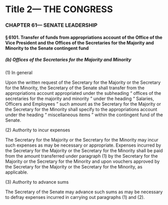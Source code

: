 
# Title 2— THE CONGRESS
### CHAPTER 61— SENATE LEADERSHIP
#### § 6101. Transfer of funds from appropriations account of the Office of the Vice President and the Offices of the Secretaries for the Majority and Minority to the Senate contingent fund
##### (b) Offices of the Secretaries for the Majority and Minority

(1) In general

Upon the written request of the Secretary for the Majority or the Secretary for the Minority, the Secretary of the Senate shall transfer from the appropriations account appropriated under the subheading “ offices of the secretaries for the majority and minority ” under the heading “ Salaries, Officers and Employees ” such amount as the Secretary for the Majority or the Secretary for the Minority shall specify to the appropriations account under the heading “ miscellaneous items ” within the contingent fund of the Senate.

(2) Authority to incur expenses

The Secretary for the Majority or the Secretary for the Minority may incur such expenses as may be necessary or appropriate. Expenses incurred by the Secretary for the Majority or the Secretary for the Minority shall be paid from the amount transferred under paragraph (1) by the Secretary for the Majority or the Secretary for the Minority and upon vouchers approved by the Secretary for the Majority or the Secretary for the Minority, as applicable.

(3) Authority to advance sums

The Secretary of the Senate may advance such sums as may be necessary to defray expenses incurred in carrying out paragraphs (1) and (2).

